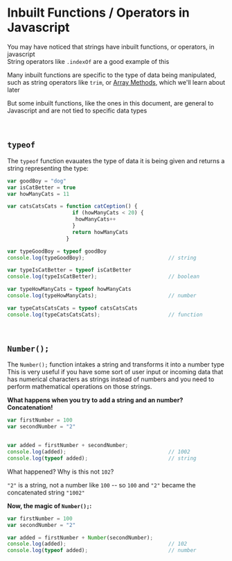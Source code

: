 # Inbuilt Functions / Operators in Javascript
You may have noticed that strings have inbuilt functions, or operators, in javascript  
String operators like ```.indexOf``` are a good example of this

Many inbuilt functions are specific to the type of data being manipulated, such as string operators like ```trim```, or [Array Methods](../03_JS/10_Array_Methods.md), which we'll learn about later

But some inbuilt functions, like the ones in this document, are general to Javascript and are not tied to specific data types

<br> 

## ```typeof```
The ```typeof``` function evauates the type of data it is being given and returns a string representing the type:

```js
var goodBoy = "dog"
var isCatBetter = true
var howManyCats = 11 

var catsCatsCats = function catCeption() {
                     if (howManyCats < 20) {
                      howManyCats++
                     }
                     return howManyCats
                   }
```

```js
var typeGoodBoy = typeof goodBoy 
console.log(typeGoodBoy);                           // string

var typeIsCatBetter = typeof isCatBetter
console.log(typeIsCatBetter);                       // boolean

var typeHowManyCats = typeof howManyCats  
console.log(typeHowManyCats);                       // number

var typeCatsCatsCats = typeof catsCatsCats
console.log(typeCatsCatsCats);                      // function
```

<br>

## ```Number();```
The ```Number();``` function intakes a string and transforms it into a number type  
This is very useful if you have some sort of user input or incoming data that has numerical characters as strings instead of numbers and you need to perform mathematical operations on those strings. 

**What happens when you try to add a string and an number? Concatenation!**
```js
var firstNumber = 100
var secondNumber = "2"


var added = firstNumber + secondNumber;
console.log(added);                                 // 1002
console.log(typeof added);                          // string
```
What happened? Why is this not ```102```?

```"2"``` is a string, not a number like ```100``` -- so ```100``` and ```"2"``` became the concatenated string ```"1002"```

**Now, the magic of ```Number();```:**
```js
var firstNumber = 100
var secondNumber = "2"

var added = firstNumber + Number(secondNumber);
console.log(added);                                 // 102
console.log(typeof added);                          // number
```
<br>